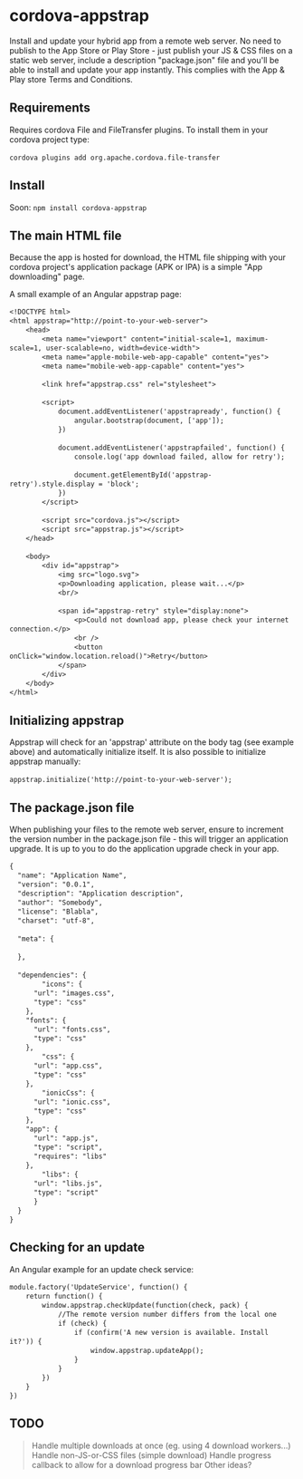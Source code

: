 # cordova-appstrap
Install and update your hybrid app from a remote web server. No need to publish to the App Store or Play Store - just publish your JS & CSS files on a static web server, include a description "package.json" file and you'll be able to install and update your app instantly. This complies with the App & Play store Terms and Conditions. 

## Requirements

Requires cordova File and FileTransfer plugins. To install them in your cordova project type:

```cordova plugins add org.apache.cordova.file-transfer```

## Install

Soon: ```npm install cordova-appstrap```

## The main HTML file

Because the app is hosted for download, the HTML file shipping with your cordova project's application package (APK or IPA) is a simple "App downloading" page. 

A small example of an Angular appstrap page:
```
<!DOCTYPE html>
<html appstrap="http://point-to-your-web-server">
	<head>
		<meta name="viewport" content="initial-scale=1, maximum-scale=1, user-scalable=no, width=device-width">
		<meta name="apple-mobile-web-app-capable" content="yes">
		<meta name="mobile-web-app-capable" content="yes">

		<link href="appstrap.css" rel="stylesheet">

		<script>
			document.addEventListener('appstrapready', function() {
				angular.bootstrap(document, ['app']);
			})

			document.addEventListener('appstrapfailed', function() {
				console.log('app download failed, allow for retry');
				
				document.getElementById('appstrap-retry').style.display = 'block';
			})
		</script>

		<script src="cordova.js"></script>
		<script src="appstrap.js"></script>
	</head>

	<body>
		<div id="appstrap">
			<img src="logo.svg">
			<p>Downloading application, please wait...</p>
			<br/>

			<span id="appstrap-retry" style="display:none">
				<p>Could not download app, please check your internet connection.</p>
				<br />
				<button onClick="window.location.reload()">Retry</button>
			</span>
		</div>
	</body>
</html>
```

## Initializing appstrap

Appstrap will check for an 'appstrap' attribute on the body tag (see example above) and automatically initialize itself. It is also possible to initialize appstrap manually:

``` appstrap.initialize('http://point-to-your-web-server'); ```

## The package.json file

When publishing your files to the remote web server, ensure to increment the version number in the package.json file - this will trigger an application upgrade. It is up to you to do the application upgrade check in your app.

```
{
  "name": "Application Name",
  "version": "0.0.1",
  "description": "Application description",
  "author": "Somebody",
  "license": "Blabla",
  "charset": "utf-8",

  "meta": {
   
  },

  "dependencies": {
		"icons": {
      "url": "images.css", 
      "type": "css"
    },
    "fonts": {
      "url": "fonts.css", 
      "type": "css"
    },
		"css": {
      "url": "app.css", 
      "type": "css"
    },
		"ionicCss": {
      "url": "ionic.css", 
      "type": "css"
    },
    "app": {
      "url": "app.js", 
      "type": "script", 
      "requires": "libs"
    },
		"libs": {
      "url": "libs.js", 
      "type": "script"
      }
  }
}
```
## Checking for an update

An Angular example for an update check service:

```
module.factory('UpdateService', function() {
	return function() {
		window.appstrap.checkUpdate(function(check, pack) {
			//The remote version number differs from the local one
			if (check) {
				if (confirm('A new version is available. Install it?')) {
					window.appstrap.updateApp();
				}
			}
		})
	}
})
```

## TODO

> Handle multiple downloads at once (eg. using 4 download workers...)
> Handle non-JS-or-CSS files (simple download)
> Handle progress callback to allow for a download progress bar
> Other ideas?
